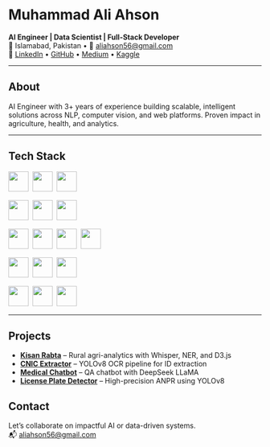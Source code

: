 # Muhammad Ali Ahson

**AI Engineer | Data Scientist | Full-Stack Developer**  
📍 Islamabad, Pakistan • 📧 [aliahson56@gmail.com](mailto:aliahson56@gmail.com)  
🔗 [LinkedIn](https://www.linkedin.com/in/muhammadaliahson/) • [GitHub](https://github.com/MuhammadAliAhson) • [Medium](https://aliahson.medium.com/) • [Kaggle](https://www.kaggle.com/muhammadaliahson)

---

## About

AI Engineer with 3+ years of experience building scalable, intelligent solutions across NLP, computer vision, and web platforms. Proven impact in agriculture, health, and analytics.

---

## Tech Stack

<!-- Languages -->
<img src="https://cdn.jsdelivr.net/gh/devicons/devicon/icons/python/python-original.svg" width="40" />&nbsp;
<img src="https://cdn.jsdelivr.net/gh/devicons/devicon/icons/javascript/javascript-original.svg" width="40" />&nbsp;
<img src="https://cdn.jsdelivr.net/gh/devicons/devicon/icons/cplusplus/cplusplus-original.svg" width="40" />

<!-- AI / ML -->
<img src="https://cdn.jsdelivr.net/gh/devicons/devicon/icons/tensorflow/tensorflow-original.svg" width="40" />&nbsp;
<img src="https://cdn.jsdelivr.net/gh/devicons/devicon/icons/pytorch/pytorch-original.svg" width="40" />&nbsp;
<img src="https://cdn.jsdelivr.net/gh/devicons/devicon/icons/opencv/opencv-original.svg" width="40" />

<!-- Web -->
<img src="https://cdn.jsdelivr.net/gh/devicons/devicon/icons/react/react-original.svg" width="40" />&nbsp;
<img src="https://cdn.jsdelivr.net/gh/devicons/devicon/icons/nodejs/nodejs-original.svg" width="40" />&nbsp;
<img src="https://cdn.jsdelivr.net/gh/devicons/devicon/icons/express/express-original.svg" width="40" />&nbsp;
<img src="https://cdn.jsdelivr.net/gh/devicons/devicon/icons/django/django-plain.svg" width="40" />

<!-- Databases -->
<img src="https://cdn.jsdelivr.net/gh/devicons/devicon/icons/mongodb/mongodb-original.svg" width="40" />&nbsp;
<img src="https://cdn.jsdelivr.net/gh/devicons/devicon/icons/postgresql/postgresql-original.svg" width="40" />&nbsp;
<img src="https://cdn.jsdelivr.net/gh/devicons/devicon/icons/mysql/mysql-original.svg" width="40" />

<!-- Tools -->
<img src="https://cdn.jsdelivr.net/gh/devicons/devicon/icons/git/git-original.svg" width="40" />&nbsp;
<img src="https://cdn.jsdelivr.net/gh/devicons/devicon/icons/github/github-original.svg" width="40" />&nbsp;
<img src="https://cdn.jsdelivr.net/gh/devicons/devicon/icons/docker/docker-original.svg" width="40" />

---
## Projects

- **[Kisan Rabta](https://huggingface.co/spaces/maliahson/Kisan_Rabta)** – Rural agri-analytics with Whisper, NER, and D3.js  
- **[CNIC Extractor](https://huggingface.co/spaces/maliahson/CNIC_Detector)** – YOLOv8 OCR pipeline for ID extraction  
- **[Medical Chatbot](https://huggingface.co/maliahson/deepseek-finetune-medical)** – QA chatbot with DeepSeek LLaMA  
- **[License Plate Detector](https://huggingface.co/spaces/maliahson/YOLO_Lisencse_Plate_Detector)** – High-precision ANPR using YOLOv8
## Contact

Let’s collaborate on impactful AI or data-driven systems.  
📬 [aliahson56@gmail.com](mailto:aliahson56@gmail.com)
